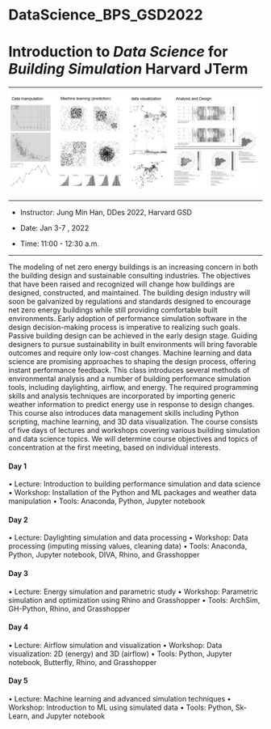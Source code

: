 # DataScience_BPS_GSD2022

# Introduction to *Data Science* for *Building Simulation* Harvard JTerm
<hr/>

![Data Science for Building Simulation](img/img_01.jpg)

<hr/>

- Instructor: Jung Min Han, DDes 2022, Harvard GSD
 
- Date: Jan 3-7 , 2022
 
- Time: 11:00 - 12:30 a.m.


<hr/>
The modeling of net zero energy buildings is an increasing concern in both the building design and sustainable consulting industries. The objectives that have been raised and recognized will change how buildings are designed, constructed, and maintained. The building design industry will soon be galvanized by regulations and standards designed to encourage net zero energy buildings while still providing comfortable built environments. Early adoption of performance simulation software in the design decision-making process is imperative to realizing such goals. Passive building design can be achieved in the early design stage. Guiding designers to pursue sustainability in built environments will bring favorable outcomes and require only low-cost changes. 
Machine learning and data science are promising approaches to shaping the design process, offering instant performance feedback. This class introduces several methods of environmental analysis and a number of building performance simulation tools, including daylighting, airflow, and energy. The required programming skills and analysis techniques are incorporated by importing generic weather information to predict energy use in response to design changes. This course also introduces data management skills including Python scripting, machine learning, and 3D data visualization. 
The course consists of five days of lectures and workshops covering various building simulation and data science topics. We will determine course objectives and topics of concentration at the first meeting, based on individual interests.

#### Day 1 
•	Lecture: Introduction to building performance simulation and data science
•	Workshop: Installation of the Python and ML packages and weather data manipulation
•	Tools: Anaconda, Python, Jupyter notebook

#### Day 2
•	Lecture: Daylighting simulation and data processing 
•	Workshop: Data processing (imputing missing values, cleaning data)
•	Tools: Anaconda, Python, Jupyter notebook, DIVA, Rhino, and Grasshopper

#### Day 3
•	Lecture: Energy simulation and parametric study
•	Workshop:  Parametric simulation and optimization using Rhino and Grasshopper 
•	Tools: ArchSim, GH-Python, Rhino, and Grasshopper

#### Day 4 
•	Lecture: Airflow simulation and visualization
•	Workshop: Data visualization: 2D (energy) and 3D (airflow)
•	Tools: Python, Jupyter notebook, Butterfly, Rhino, and Grasshopper

#### Day 5
•	Lecture: Machine learning and advanced simulation techniques
•	Workshop: Introduction to ML using simulated data
•	Tools: Python, Sk-Learn, and Jupyter notebook
